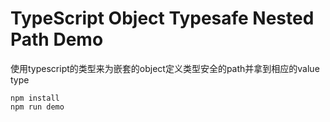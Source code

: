 TypeScript Object Typesafe Nested Path Demo
===========================

使用typescript的类型来为嵌套的object定义类型安全的path并拿到相应的value type

```
npm install
npm run demo
```

